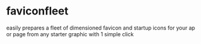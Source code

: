 # faviconfleet
easily prepares  a fleet of dimensioned favicon and startup icons for your ap or page from any starter graphic with 1 simple click
